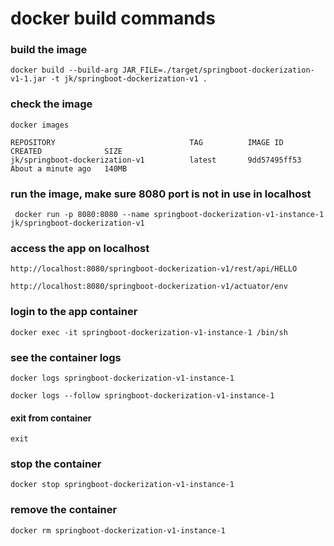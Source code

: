 # docker build commands

### build the image
    docker build --build-arg JAR_FILE=./target/springboot-dockerization-v1-1.jar -t jk/springboot-dockerization-v1 .

### check the image
    docker images

    REPOSITORY                              TAG          IMAGE ID       CREATED              SIZE
    jk/springboot-dockerization-v1          latest       9dd57495ff53   About a minute ago   140MB

### run the image, make sure 8080 port is not in use in localhost

     docker run -p 8080:8080 --name springboot-dockerization-v1-instance-1 jk/springboot-dockerization-v1

### access the app on localhost

    http://localhost:8080/springboot-dockerization-v1/rest/api/HELLO
    
    http://localhost:8080/springboot-dockerization-v1/actuator/env

### login to the app container

    docker exec -it springboot-dockerization-v1-instance-1 /bin/sh

### see the container logs

    docker logs springboot-dockerization-v1-instance-1

    docker logs --follow springboot-dockerization-v1-instance-1

#### exit from container
    
    exit

### stop the container

    docker stop springboot-dockerization-v1-instance-1

### remove the container

    docker rm springboot-dockerization-v1-instance-1





    
    

    

    


    
